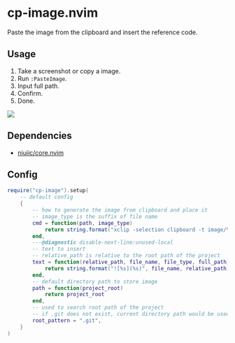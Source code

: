 # cp-image.nvim

Paste the image from the clipboard and insert the reference code.

## Usage

1. Take a screenshot or copy a image.
2. Run `:PasteImage`.
3. Input full path.
4. Confirm.
5. Done.

<img src="https://github.com/niuiic/assets/blob/main/cp-image.nvim/usage.gif" />

## Dependencies

- [niuiic/core.nvim](https://github.com/niuiic/core.nvim)

## Config

```lua
require("cp-image").setup(
	-- default config
	{
		-- how to generate the image from clipboard and place it
		-- image_type is the suffix of file name
		cmd = function(path, image_type)
			return string.format("xclip -selection clipboard -t image/%s -o > %s", image_type, path)
		end,
		---@diagnostic disable-next-line:unused-local
		-- text to insert
		-- relative_path is relative to the root path of the project
		text = function(relative_path, file_name, file_type, full_path)
			return string.format("![%s](%s)", file_name, relative_path)
		end,
		-- default directory path to store image
		path = function(project_root)
			return project_root
		end,
		-- used to search root path of the project
		-- if .git does not exist, current directory path would be used
		root_pattern = ".git",
	}
)
```
